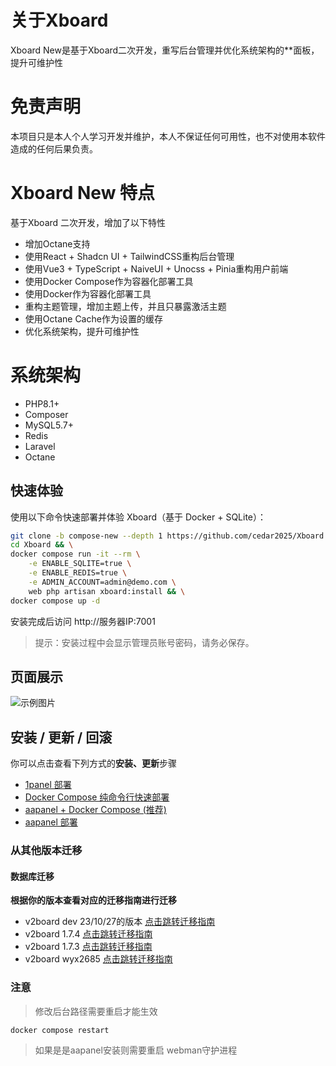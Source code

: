 # 关于Xboard
Xboard New是基于Xboard二次开发，重写后台管理并优化系统架构的**面板，提升可维护性

# 免责声明
本项目只是本人个人学习开发并维护，本人不保证任何可用性，也不对使用本软件造成的任何后果负责。

# Xboard New 特点 
基于Xboard 二次开发，增加了以下特性
- 增加Octane支持
- 使用React + Shadcn UI + TailwindCSS重构后台管理
- 使用Vue3 + TypeScript + NaiveUI + Unocss + Pinia重构用户前端
- 使用Docker Compose作为容器化部署工具
- 使用Docker作为容器化部署工具
- 重构主题管理，增加主题上传，并且只暴露激活主题
- 使用Octane Cache作为设置的缓存
- 优化系统架构，提升可维护性
# **系统架构**

- PHP8.1+
- Composer
- MySQL5.7+
- Redis
- Laravel
- Octane

## 快速体验

使用以下命令快速部署并体验 Xboard（基于 Docker + SQLite）：

```bash
git clone -b compose-new --depth 1 https://github.com/cedar2025/Xboard && \
cd Xboard && \
docker compose run -it --rm \
    -e ENABLE_SQLITE=true \
    -e ENABLE_REDIS=true \
    -e ADMIN_ACCOUNT=admin@demo.com \
    web php artisan xboard:install && \
docker compose up -d
```
安装完成后访问 http://服务器IP:7001

> 提示：安装过程中会显示管理员账号密码，请务必保存。

## 页面展示
![示例图片](./docs/images/dashboard.png)

## 安装 / 更新 / 回滚
你可以点击查看下列方式的**安装、更新**步骤
- [1panel 部署](./docs/1panel安装指南.md)
- [Docker Compose 纯命令行快速部署](./docs/docker-compose安装指南.md)
- [aapanel + Docker Compose (推荐)](./docs/aapanel+docker安装指南.md)
- [aapanel 部署](./docs/aapanel安装指南.md)
### 从其他版本迁移
#### 数据库迁移
**根据你的版本查看对应的迁移指南进行迁移**
- v2board dev 23/10/27的版本  [点击跳转迁移指南](./docs/v2b_dev迁移指南.md)
- v2board 1.7.4  [点击跳转迁移指南](./docs/v2b_1.7.4迁移指南.md)
- v2board 1.7.3  [点击跳转迁移指南](./docs/v2b_1.7.3迁移指南.md)
- v2board wyx2685  [点击跳转迁移指南](./docs/v2b_wyx2685迁移指南.md)


### 注意
> 修改后台路径需要重启才能生效
```
docker compose restart
```
> 如果是是aapanel安装则需要重启 webman守护进程
